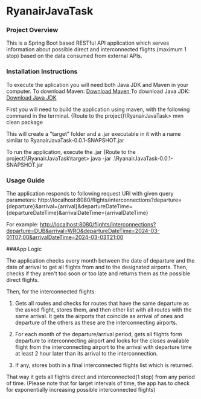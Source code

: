 # RyanairJavaTask

### Project Overview

This is a Spring Boot based RESTful API application which serves information about possible direct and
interconnected flights (maximum 1 stop) based on the data consumed from external APIs.

### Installation Instructions

To execute the aplication you will need both Java JDK and Maven in your computer.
To download Maven: <a href="https://maven.apache.org/download.cgi"> Download Maven </a>
To download Java JDK: <a href="https://www.oracle.com/es/java/technologies/downloads/"> Download Java JDK </a>

First you will need to build the application using maven, with the following command in the terminal.
{Route to the project}\RyanairJavaTask> mvn clean package

This will create a "target" folder and a .jar executable in it with a name similar to RyanairJavaTask-0.0.1-SNAPSHOT.jar

To run the application, execute the .jar
{Route to the project}\RyanairJavaTask\target> java -jar .\RyanairJavaTask-0.0.1-SNAPSHOT.jar

### Usage Guide

The application responds to following request URI with given query parameters:
http://localhost:8080/flights/interconnections?departure={departure}&arrival={arrival}&departureDateTime={departureDateTime}&arrivalDateTime={arrivalDateTime}

For example:
<a href="http://localhost:8080/flights/interconnections?departure=DUB&arrival=WRO&departureDateTime=2024-03-01T07:00&arrivalDateTime=2024-03-03T21:00">http://localhost:8080/flights/interconnections?departure=DUB&arrival=WRO&departureDateTime=2024-03-01T07:00&arrivalDateTime=2024-03-03T21:00</a>

###App Logic

The application checks every month between the date of departure and the date of arrival to get all flights from and to the designated airports. Then, checks if they aren't too soon or too late and returns them as the possible direct flights.

Then, for the interconnected flights:
1. Gets all routes and checks for routes that have the same departure as the asked flight, stores them, and then other list with all routes with the same arrival. It gets the airports that coincide as arrival of ones and departure of the others as these are the interconnecting airports.

2. For each month of the departure/arrival period, gets all flights form departure to interconnecting airport and looks for the closes available flight from the interconnecting airport to the arrival with departure time at least 2 hour later than its arrival to the interconnection.

3. If any, stores both in a final interconnected flights list which is returned.

That way it gets all flights direct and interconnected(1 stop) from any period of time.
(Please note that for larget intervals of time, the app has to check for exponentially increasing possible interconnected flights)
